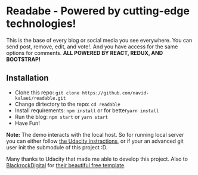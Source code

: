 # Readabe - Powered by cutting-edge technologies!

This is the base of every blog or social media you see everywhere.
You can send post, remove, edit, and vote!. And you have access for the same options for comments. **ALL POWERED BY REACT, REDUX, AND BOOTSTRAP!**

## Installation
- Clone this repo: ```git clone https://github.com/navid-kalaei/readable.git``` 
- Change dirtectory to the repo: ```cd readable```
- Install requirements: ```npm install``` or for better```yarn install```
- Run the blog: ```npm start``` or ```yarn start```
- Have Fun!

**Note:** The demo interacts with the local host. So for running local server you can either follow [the Udacity instractions]('https://github.com/udacity/reactnd-project-readable-starter'), or if your an advanced git user init the submodule of this project :D.

Many thanks to Udacity that made me able to develop this project.
Also to [BlackrockDigital]('https://github.com/BlackrockDigital/') for [their beautiful free template]('https://github.com/BlackrockDigital/startbootstrap-clean-blog').